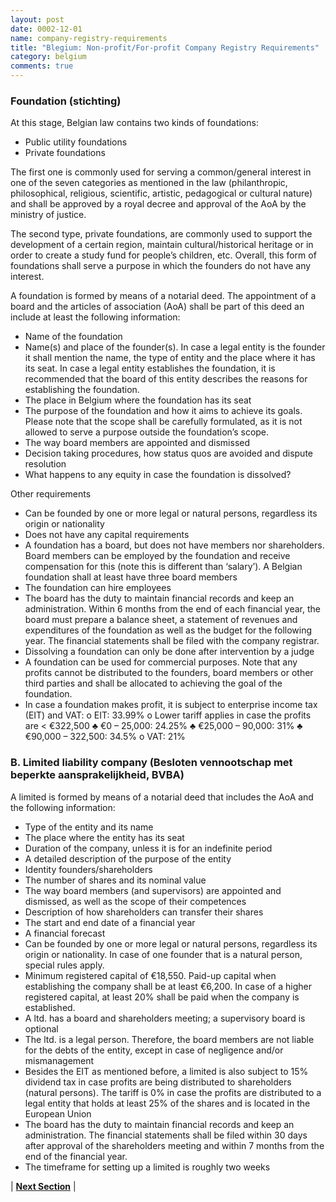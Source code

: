 ```yaml
---
layout: post
date: 0002-12-01
name: company-registry-requirements
title: "Blegium: Non-profit/For-profit Company Registry Requirements"
category: belgium
comments: true
---
```



### Foundation (stichting)
At this stage, Belgian law contains two kinds of foundations:
- Public utility foundations
- Private foundations

The first one is commonly used for serving a common/general interest in one of the seven categories as mentioned in the law (philanthropic, philosophical, religious, scientific, artistic, pedagogical or cultural nature) and shall be approved by a royal decree and approval of the AoA by the ministry of justice.

The second type, private foundations, are commonly used to support the development of a certain region, maintain cultural/historical heritage or in order to create a study fund for people’s children, etc. Overall, this form of foundations shall serve a purpose in which the founders do not have any interest.

A foundation is formed by means of a notarial deed. The appointment of a board and the articles of association (AoA) shall be part of this deed an include at least the following information:
-	Name of the foundation
-	Name(s) and place of the founder(s). In case a legal entity is the founder it shall mention the name, the type of entity and the place where it has its seat. In case a legal entity establishes the foundation, it is recommended that the board of this entity describes the reasons for establishing the foundation.
-	The place in Belgium where the foundation has its seat
-	The purpose of the foundation and how it aims to achieve its goals. Please note that the scope shall be carefully formulated, as it is not allowed to serve a purpose outside the foundation’s scope.
-	The way board members are appointed and dismissed
-	Decision taking procedures, how status quos are avoided and dispute resolution
-	What happens to any equity in case the foundation is dissolved?

Other requirements
-	Can be founded by one or more legal or natural persons, regardless its origin or nationality
-	Does not have any capital requirements
-	A foundation has a board, but does not have members nor shareholders. Board members can be employed by the foundation and receive compensation for this (note this is different than ‘salary’). A Belgian foundation shall at least have three board members
-	The foundation can hire employees
-	The board has the duty to maintain financial records and keep an administration. Within 6 months from the end of each financial year, the board must prepare a balance sheet, a statement of revenues and expenditures of the foundation as well as the budget for the following year. The financial statements shall be filed with the company registrar.
-	Dissolving a foundation can only be done after intervention by a judge
-	A foundation can be used for commercial purposes. Note that any profits cannot be distributed to the founders, board members or other third parties and shall be allocated to achieving the goal of the foundation.
-	In case a foundation makes profit, it is subject to enterprise income tax (EIT) and VAT:
  o	EIT: 33.99%
  o	Lower tariff applies in case the profits are < €322,500
    ♣	€0 – 25,000: 24.25%
    ♣	€25,000 – 90,000: 31%
    ♣	€90,000 – 322,500: 34.5%
  o	VAT: 21%

### B. Limited liability company (Besloten vennootschap met beperkte aansprakelijkheid, BVBA)
A limited is formed by means of a notarial deed that includes the AoA and the following information:
-	Type of the entity and its name
-	The place where the entity has its seat
-	Duration of the company, unless it is for an indefinite period
-	A detailed description of the purpose of the entity
-	Identity founders/shareholders
-	The number of shares and its nominal value
-	The way board members (and supervisors) are appointed and dismissed, as well as the scope of their competences
-	Description of how shareholders can transfer their shares
-	The start and end date of a financial year
-	A financial forecast
-	Can be founded by one or more legal or natural persons, regardless its origin or nationality. In case of one founder that is a natural person, special rules apply.
-	Minimum registered capital of €18,550. Paid-up capital when establishing the company shall be at least €6,200. In case of a higher registered capital, at least 20% shall be paid when the company is established.
-	A ltd. has a board and shareholders meeting; a supervisory board is optional
-	The ltd. is a legal person. Therefore, the board members are not liable for the debts of the entity, except in case of negligence and/or mismanagement
-	Besides the EIT as mentioned before, a limited is also subject to 15% dividend tax in case profits are being distributed to shareholders (natural persons). The tariff is 0% in case the profits are distributed to a legal entity that holds at least 25% of the shares and is located in the European Union
-	The board has the duty to maintain financial records and keep an administration. The financial statements shall be filed within 30 days after approval of the shareholders meeting and within 7 months from the end of the financial year.
-	The timeframe for setting up a limited is roughly two weeks


| **[Next Section]( https://neo-project.github.io/global-blockchain-compliance-hub//belgium/belgium-team-member-nationality-requirements.html)** |
